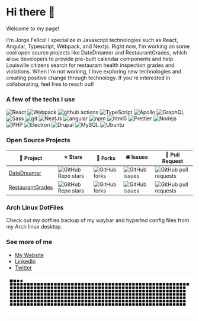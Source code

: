 # Hi there 👋

Welcome to my page!

I'm Jorge Felico! I specialize in Javascript technologies such as React, Angular, Typescript, Webpack, and Nextjs. Right now, I'm working on some cool open source projects like DateDreamer and RestaurantGrades, which allow developers to provide pre-built calendar components and help Louisville citizens search for restaurant health inspection grades and violations. When I'm not working, I love exploring new technologies and creating positive change through technology. If you're interested in collaborating, feel free to reach out!

### A few of the techs I use
<p>
  <img alt="React" src="https://img.shields.io/badge/-React-45b8d8?style=flat-square&logo=react&logoColor=white" />
  <img alt="Webpack" src="https://img.shields.io/badge/-Webpack-8DD6F9?style=flat-square&logo=webpack&logoColor=white" />
  <img alt="github actions" src="https://img.shields.io/badge/-Github_Actions-2088FF?style=flat-square&logo=github-actions&logoColor=white" />
  <img alt="TypeScript" src="https://img.shields.io/badge/-TypeScript-007ACC?style=flat-square&logo=typescript&logoColor=white" />
  <img alt="Apollo" src="https://img.shields.io/badge/-Apollo%20GraphQL-311C87?style=flat-square&logo=apollo-graphql&logoColor=white" />
  <img alt="GraphQL" src="https://img.shields.io/badge/-GraphQL-E10098?style=flat-square&logo=graphql&logoColor=white" />
  <img alt="Sass" src="https://img.shields.io/badge/-Sass-CC6699?style=flat-square&logo=sass&logoColor=white" />
  <img alt="git" src="https://img.shields.io/badge/-Git-F05032?style=flat-square&logo=git&logoColor=white" />
  <img alt="NextJs" src="https://img.shields.io/badge/-NextJS-000000?style=flat-square&logo=next.js&logoColor=white" />
  <img alt="angular" src="https://img.shields.io/badge/-Angular-DD0031?style=flat-square&logo=angular&logoColor=white" />
  <img alt="npm" src="https://img.shields.io/badge/-NPM-CB3837?style=flat-square&logo=npm&logoColor=white" />
  <img alt="html5" src="https://img.shields.io/badge/-HTML5-E34F26?style=flat-square&logo=html5&logoColor=white" />
  <img alt="Prettier" src="https://img.shields.io/badge/-Prettier-F7B93E?style=flat-square&logo=prettier&logoColor=white" />
  <img alt="Nodejs" src="https://img.shields.io/badge/-Nodejs-43853d?style=flat-square&logo=Node.js&logoColor=white" />
  <img alt="PHP" src="https://img.shields.io/badge/-PHP-4e598c?style=flat-square&logo=php&logoColor=white" />
  <img alt="Electron" src="https://img.shields.io/badge/-Electron-2a2d38?style=flat-square&logo=Electron&logoColor=white" />
  <img alt="Drupal" src="https://img.shields.io/badge/-Drupal-0097d7?style=flat-square&logo=drupal&logoColor=white" />
  <img alt="MySQL" src="https://img.shields.io/badge/-MySQL-dd8a00?style=flat-square&logo=mysql&logoColor=white" />
  <img alt="Ubuntu" src="https://img.shields.io/badge/-Ubuntu-d24413?style=flat-square&logo=ubuntu&logoColor=white" />
</p>

### Open Source Projects
<table>
  <thead>
    <tr>
      <th>📘 Project</th>
      <th>⭐ Stars</th>
      <th>🤝 Forks</th>
      <th>🛎️ Issues</th>
      <th>🚀 Pull Request</th>
    </tr>
  </thead>
  <tbody>
    <tr>
        <td>
            <a href="https://github.com/DateDreamer/DateDreamer">DateDreamer</a>
        </td>
        <td>
            <img alt="GitHub Repo stars" src="https://img.shields.io/github/stars/DateDreamer/DateDreamer?style=flat-square" />
        </td>
        <td>
            <img alt="GitHub forks" src="https://img.shields.io/github/forks/DateDreamer/DateDreamer?style=flat-square" />
        </td>
        <td>
            <img alt="GitHub issues" src="https://img.shields.io/github/issues/DateDreamer/DateDreamer?style=flat-square" />
        </td>
        <td>
            <img alt="GitHub pull requests" src="https://img.shields.io/github/issues-pr-raw/DateDreamer/DateDreamer?style=flat-square" />
        </td>
    </tr>
    <tr>
        <td>
            <a href="https://github.com/LouisvilleData/RestaurantGrades">RestaurantGrades</a>
        </td>
        <td>
            <img alt="GitHub Repo stars" src="https://img.shields.io/github/stars/LouisvilleData/RestaurantGrades?style=flat-square" />
        </td>
        <td>
            <img alt="GitHub forks" src="https://img.shields.io/github/forks/LouisvilleData/RestaurantGrades?style=flat-square" />
        </td>
        <td>
            <img alt="GitHub issues" src="https://img.shields.io/github/issues/LouisvilleData/RestaurantGrades?style=flat-square" />
        </td>
        <td>
            <img alt="GitHub pull requests" src="https://img.shields.io/github/issues-pr-raw/LouisvilleData/RestaurantGrades?style=flat-square" />
        </td>
    </tr>
  </tbody>
</table>

### Arch Linux DotFiles
Check out my dotfiles backup of my waybar and hyperlnd config files from my Arch linux desktop.

### See more of me
- [My Website](https://jorgefelico.com)
- [LinkedIn](https://linkedin.com/in/jorgefelico)
- [Twitter](https://twitter.com/jorgefelico)

<picture>
  <source media="(prefers-color-scheme: dark)" srcset="https://github.com/jorgefelico/jorgefelico/blob/output/github-snake-dark.svg" />
  <source media="(prefers-color-scheme: light)" srcset="https://github.com/jorgefelico/jorgefelico/blob/output/github-snake.svg" />
  <img alt="github-snake" src="https://github.com/jorgefelico/jorgefelico/blob/output/github-snake.svg" />
</picture>
